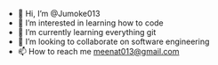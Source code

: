 - 👋 Hi, I’m @Jumoke013
- 👀 I’m interested in learning how to code
- 🌱 I’m currently learning everything git
- 💞️ I’m looking to collaborate on software engineering
- 📫 How to reach me meenat013@gmail.com

<!---
Jumoke013/Jumoke013 is a ✨ special ✨ repository because its `README.md` (this file) appears on your GitHub profile.
You can click the Preview link to take a look at your changes.
--->
